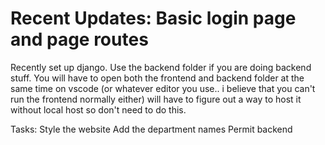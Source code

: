 # Recent Updates: Basic login page and page routes

Recently set up django. Use the backend folder if you are doing backend stuff. You will have to open both the frontend and backend folder at the same time on vscode (or whatever editor you use.. i believe that you can't run the frontend normally either) will have to figure out a way to host it without local host so don't need to do this.

Tasks:
Style the website
Add the department names
Permit backend
